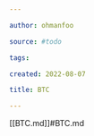 ```yaml
---

author: ohmanfoo

source: #todo

tags: 

created: 2022-08-07

title: BTC

---
```

[[BTC.md]]#BTC.md